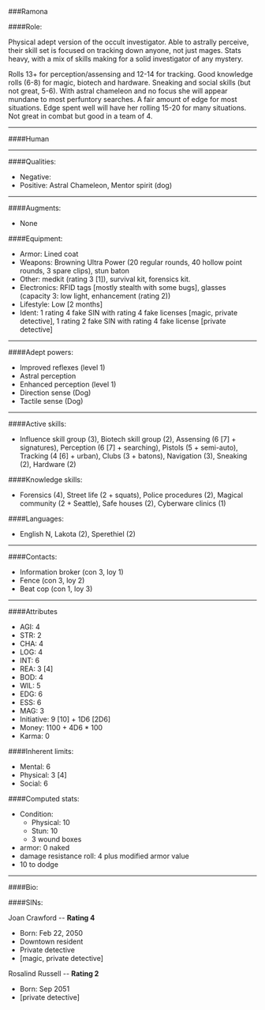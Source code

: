 ###Ramona

####Role:

Physical adept version of the occult investigator. Able to astrally perceive, their skill set is focused on tracking down anyone, not just mages. Stats heavy, with a mix of skills making for a solid investigator of any mystery. 

Rolls 13+ for perception/assensing and 12-14 for tracking. Good knowledge rolls (6-8) for magic, biotech and hardware. Sneaking and social skills (but not great, 5-6). With astral chameleon and no focus she will appear mundane to most perfuntory searches. A fair amount of edge for most situations. Edge spent well will have her rolling 15-20 for many situations. Not great in combat but good in a team of 4.


____
####Human

____
####Qualities:

- Negative:
- Positive: Astral Chameleon, Mentor spirit (dog)

____
####Augments:

- None

####Equipment:

- Armor: Lined coat
- Weapons: Browning Ultra Power (20 regular rounds, 40 hollow point rounds, 3 spare clips), stun baton
- Other: medkit (rating 3 [1]), survival kit, forensics kit.
- Electronics: RFID tags [mostly stealth with some bugs], glasses (capacity 3: low light, enhancement (rating 2))
- Lifestyle: Low [2 months]
- Ident: 1 rating 4 fake SIN with rating 4 fake licenses [magic, private detective], 1 rating 2 fake SIN with rating 4 fake license [private detective]

____
####Adept powers:

- Improved reflexes (level 1)
- Astral perception
- Enhanced perception (level 1)
- Direction sense (Dog)
- Tactile sense (Dog)

____
####Active skills:

- Influence skill group (3), Biotech skill group (2), Assensing (6 [7] + signatures), Perception (6 [7] + searching), Pistols (5 + semi-auto), Tracking (4 [6] + urban), Clubs (3 + batons), Navigation (3), Sneaking (2), Hardware (2)

####Knowledge skills:

- Forensics (4), Street life (2 + squats), Police procedures (2), Magical community (2 + Seattle), Safe houses (2), Cyberware clinics (1)

####Languages:

- English N, Lakota (2), Sperethiel (2)

____
####Contacts:

- Information broker (con 3, loy 1)
- Fence (con 3, loy 2)
- Beat cop (con 1, loy 3)

____
####Attributes

- AGI: 4
- STR: 2
- CHA: 4
- LOG: 4
- INT: 6
- REA: 3 [4]
- BOD: 4
- WIL: 5
- EDG: 6
- ESS: 6
- MAG: 3
- Initiative: 9 [10] + 1D6 [2D6]
- Money: 1100 + 4D6 * 100
- Karma: 0

####Inherent limits:

- Mental: 6
- Physical: 3 [4]
- Social: 6

####Computed stats:

- Condition:
	- Physical: 10
	- Stun: 10
	- 3 wound boxes
- armor: 0 naked
- damage resistance roll: 4 plus modified armor value
- 10 to dodge

____
####Bio:



####SINs:

Joan Crawford -- **Rating 4**
- Born: Feb 22, 2050
- Downtown resident
- Private detective
- [magic, private detective]

Rosalind Russell -- **Rating 2**
- Born: Sep 2051
- [private detective]

